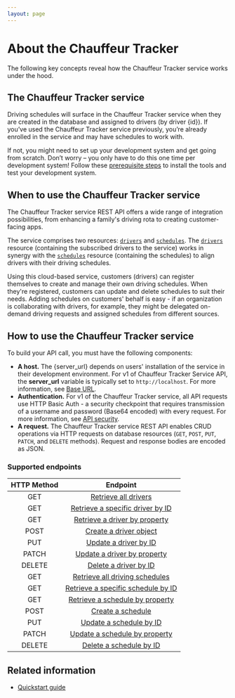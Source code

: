 ```yaml
---
layout: page
---
```


# About the Chauffeur Tracker

The following key concepts reveal how the Chauffeur Tracker service works under the hood.

## The Chauffeur Tracker service

Driving schedules will surface in the Chauffeur Tracker service when they are created in the database and assigned to drivers (by driver {id}). If you’ve used the Chauffeur Tracker service previously, you’re already enrolled in the service and may have schedules to work with.

If not, you might need to set up your development system and get going from scratch. Don’t worry – you only have to do this one time per development system! Follow these [prerequisite steps](../overview/prereqs.md) to install the tools and test your development system.

## When to use the Chauffeur Tracker service

The Chauffeur Tracker service REST API offers a wide range of integration possibilities, from enhancing a family's driving rota to creating customer-facing apps.

The service comprises two resources: [`drivers`](drivers) and [`schedules`](schedules). The [`drivers`](drivers) resource (containing the subscribed drivers to the service) works in synergy with the [`schedules`](schedules) resource (containing the schedules) to align drivers with their driving schedules.

Using this cloud-based service, customers (drivers) can register themselves to create and manage their own driving schedules.
When they're registered, customers can update and delete schedules to suit their needs. Adding schedules on customers' behalf is easy - if an organization is collaborating with drivers, for example, they might be delegated on-demand driving requests and assigned schedules from different sources.

## How to use the Chauffeur Tracker service

To build your API call, you must have the following components:

* **A host.**  The {server_url} depends on users' installation of the service in their development environment. For v1 of Chauffeur Tracker Service API, the **server_url** variable is typically set to `http://localhost`. For more information, see [Base URL](../get-started/quickstart.md#base-url).
* **Authentication.**  For v1 of the Chauffeur Tracker service, all API requests use HTTP Basic Auth - a security checkpoint that requires transmission of a username and password (Base64 encoded) with every request. For more information, see [API security](../get-started/quickstart.md#api-security).
* **A request.**  The Chauffeur Tracker service REST API enables CRUD operations via HTTP requests on database resources (`GET`, `POST`, `PUT`, `PATCH`, and `DELETE` methods). Request and response bodies are encoded as JSON.

### Supported endpoints

| HTTP Method | Endpoint |
| :--------------: | :--------------: |
| GET | [Retrieve all drivers](../reference/drivers-get-all-drivers.md) |
| GET | [Retrieve a specific driver by ID](../reference/drivers-get-driver-by-id) |
| GET | [Retrieve a driver by property](../reference/drivers-get-driver-by-property) |
| POST | [Create a driver object](../reference/drivers-create-driver.md) |
| PUT | [Update a driver by ID](../reference/drivers-update-driver-by-id.md) |
| PATCH | [Update a driver by property](../reference/drivers-update-driver-by-property.md) |
| DELETE | [Delete a driver by ID](../reference/drivers-delete-driver-by-id.md) |
| GET | [Retrieve all driving schedules](../reference/schedules-get-all-schedules.md) |
| GET | [Retrieve a specific schedule by ID](../reference/schedules-get-schedule-by-id) |
| GET | [Retrieve a schedule by property](../reference/schedules-get-schedule-by-property) |
| POST | [Create a schedule](../reference/schedules-create-schedule.md) |
| PUT | [Update a schedule by ID](../reference/schedules-update-schedule-by-id.md) |
| PATCH | [Update a schedule by property](../reference/schedules-update-schedule-by-property.md) |
| DELETE | [Delete a schedule by ID](../reference/schedules-delete-schedule-by-id.md) |

## Related information

* [Quickstart guide](quickstart.md)
